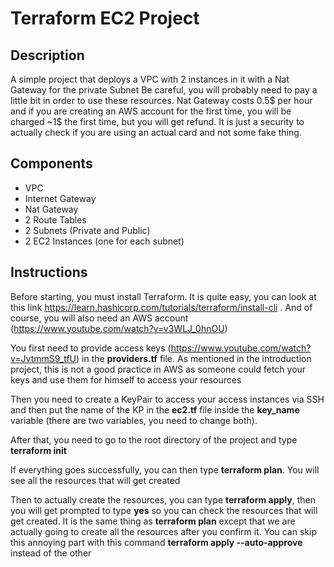 # Terraform EC2 Project

## Description

A simple project that deploys a VPC with 2 instances in it with a Nat Gateway for the private Subnet
Be careful, you will probably need to pay a little bit in order to use these resources.
Nat Gateway costs 0.5$ per hour and if you are creating an AWS account for the first time, you will be charged ~1$ the first time, but you will get refund. It is just a security to actually check if you are using an actual card and not some fake thing.

## Components

- VPC
- Internet Gateway
- Nat Gateway
- 2 Route Tables
- 2 Subnets (Private and Public)
- 2 EC2 Instances (one for each subnet)

## Instructions

Before starting, you must install Terraform. It is quite easy, you can look at this link https://learn.hashicorp.com/tutorials/terraform/install-cli . And of course, you will also need an AWS account (https://www.youtube.com/watch?v=v3WLJ_0hnOU)

You first need to provide access keys (https://www.youtube.com/watch?v=JvtmmS9_tfU) in the **providers.tf** file. As mentioned in the introduction project, this is not a good practice in AWS as someone could fetch your keys and use them for himself to access your resources

Then you need to create a KeyPair to access your access instances via SSH and then put the name of the KP in the **ec2.tf** file inside the **key_name** variable (there are two variables, you need to change both).

After that, you need to go to the root directory of the project and type **terraform init**

If everything goes successfully, you can then type **terraform plan**. You will see all the resources that will get created

Then to actually create the resources, you can type **terraform apply**, then you will get prompted to type **yes** so you can check the resources that will get created. It is the same thing as **terraform plan** except that we are actually going to create all the resources after you confirm it.
You can skip this annoying part with this command **terraform apply --auto-approve** instead of the other